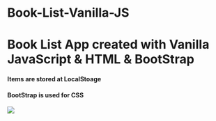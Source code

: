 # Book-List-Vanilla-JS

<h1>Book List App created with Vanilla JavaScript & HTML & BootStrap</h1>

<h4>Items are stored at LocalStoage</h4>
<h4>BootStrap is used for CSS</h4>

![](screen.gif)
